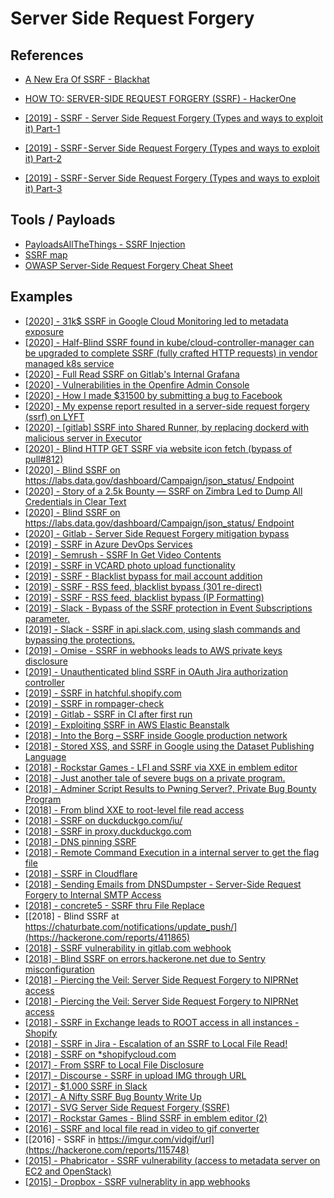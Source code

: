 # Server Side Request Forgery

## References
* [A New Era Of SSRF - Blackhat](https://www.blackhat.com/docs/us-17/thursday/us-17-Tsai-A-New-Era-Of-SSRF-Exploiting-URL-Parser-In-Trending-Programming-Languages.pdf)
* [HOW TO: SERVER-SIDE REQUEST FORGERY (SSRF) - HackerOne](https://www.hackerone.com/blog-How-To-Server-Side-Request-Forgery-SSRF)

* [[2019] - SSRF - Server Side Request Forgery (Types and ways to exploit it) Part-1](https://medium.com/@madrobot/ssrf-server-side-request-forgery-types-and-ways-to-exploit-it-part-1-29d034c27978)
* [[2019] - SSRF - Server Side Request Forgery (Types and ways to exploit it) Part-2](https://medium.com/@madrobot/ssrf-server-side-request-forgery-types-and-ways-to-exploit-it-part-2-a085ec4332c0)
* [[2019] - SSRF - Server Side Request Forgery (Types and ways to exploit it) Part-3](https://medium.com/@madrobot/ssrf-server-side-request-forgery-types-and-ways-to-exploit-it-part-3-b0f5997e3739)
## Tools / Payloads
* [PayloadsAllTheThings - SSRF Injection](https://github.com/swisskyrepo/PayloadsAllTheThings/tree/master/SSRF%20injection)
* [SSRF map](https://github.com/swisskyrepo/SSRFmap)
* [OWASP Server-Side Request Forgery Cheat Sheet](https://cheatsheetseries.owasp.org/cheatsheets/Server_Side_Request_Forgery_Prevention_Cheat_Sheet.html)

## Examples

* [[2020] - 31k$ SSRF in Google Cloud Monitoring led to metadata exposure](https://nechudav.blogspot.com/2020/11/31k-ssrf-in-google-cloud-monitoring.html)
* [[2020] - Half-Blind SSRF found in kube/cloud-controller-manager can be upgraded to complete SSRF (fully crafted HTTP requests) in vendor managed k8s service](https://hackerone.com/reports/776017)
* [[2020] - Full Read SSRF on Gitlab's Internal Grafana](https://hackerone.com/reports/878779)
* [[2020] - Vulnerabilities in the Openfire Admin Console](https://swarm.ptsecurity.com/openfire-admin-console/)
* [[2020] - How I made $31500 by submitting a bug to Facebook](https://medium.com/@win3zz/how-i-made-31500-by-submitting-a-bug-to-facebook-d31bb046e204)
* [[2020] - My expense report resulted in a server-side request forgery (ssrf) on LYFT](https://nahamsec.com/posts/my-expense-report-resulted-in-a-server-side-request-forgery-ssrf-on-lyft)
* [[2020] - [gitlab] SSRF into Shared Runner, by replacing dockerd with malicious server in Executor](https://hackerone.com/reports/809248)
* [[2020] - Blind HTTP GET SSRF via website icon fetch (bypass of pull#812)](https://hackerone.com/reports/925527)
* [[2020] - Blind SSRF on https://labs.data.gov/dashboard/Campaign/json_status/ Endpoint](https://hackerone.com/reports/895696)
* [[2020] - Story of a 2.5k Bounty — SSRF on Zimbra Led to Dump All Credentials in Clear Text](https://medium.com/bugbountywriteup/story-of-a-2-5k-bounty-ssrf-on-zimbra-led-to-dump-all-credentials-in-clear-text-6fe826005ccc)
* [[2020] - Blind SSRF on https://labs.data.gov/dashboard/Campaign/json_status/ Endpoint](https://hackerone.com/reports/895696)
* [[2020] - Gitlab - Server Side Request Forgery mitigation bypass](https://hackerone.com/reports/632101)
* [[2019] - SSRF in Azure DevOps Services](https://medium.com/@hackyzh/ssrf-in-azure-devops-services-88e7fdd58109)
* [[2019] - Semrush - SSRF In Get Video Contents](https://hackerone.com/reports/643622)
* [[2019] - SSRF in VCARD photo upload functionality](https://hackerone.com/reports/296045)
* [[2019] - SSRF - Blacklist bypass for mail account addition](https://hackerone.com/reports/303378)
* [[2019] - SSRF - RSS feed, blacklist bypass (301 re-direct)](https://hackerone.com/reports/299135)
* [[2019] - SSRF - RSS feed, blacklist bypass (IP Formatting)](https://hackerone.com/reports/299130)
* [[2019] - Slack - Bypass of the SSRF protection in Event Subscriptions parameter.](https://hackerone.com/reports/386292)
* [[2019] - Slack - SSRF in api.slack.com, using slash commands and bypassing the protections.](https://hackerone.com/reports/381129)
* [[2019] - Omise - SSRF in webhooks leads to AWS private keys disclosure](https://hackerone.com/reports/508459)
* [[2019] - Unauthenticated blind SSRF in OAuth Jira authorization controller](https://hackerone.com/reports/398799)
* [[2019] - SSRF in hatchful.shopify.com](https://hackerone.com/reports/409701)
* [[2019] - SSRF in rompager-check](https://hackerone.com/reports/374818)
* [[2019] - Gitlab - SSRF in CI after first run](https://hackerone.com/reports/369451)
* [[2019] - Exploiting SSRF in AWS Elastic Beanstalk](https://www.notsosecure.com/exploiting-ssrf-in-aws-elastic-beanstalk/)
* [[2018] - Into the Borg – SSRF inside Google production network](https://opnsec.com/2018/07/into-the-borg-ssrf-inside-google-production-network/)
* [[2018] - Stored XSS, and SSRF in Google using the Dataset Publishing Language](https://s1gnalcha0s.github.io/dspl/2018/03/07/Stored-XSS-and-SSRF-Google.html)
* [[2018] - Rockstar Games - LFI and SSRF via XXE in emblem editor](https://hackerone.com/reports/347139)
* [[2018] - Just another tale of severe bugs on a private program.](https://medium.com/@sivakrishnasamireddi/just-another-tale-of-severe-bugs-on-a-private-program-405870b03532)
* [[2018] - Adminer Script Results to Pwning Server?, Private Bug Bounty Program](https://medium.com/bugbountywriteup/adminer-script-results-to-pwning-server-private-bug-bounty-program-fe6d8a43fe6f)
* [[2018] - From blind XXE to root-level file read access](https://honoki.net/2018/12/12/from-blind-xxe-to-root-level-file-read-access/)
* [[2018] - SSRF on duckduckgo.com/iu/](https://hackerone.com/reports/398641)
* [[2018] - SSRF in proxy.duckduckgo.com](https://hackerone.com/reports/358119)
* [[2018] - DNS pinning SSRF](https://hackerone.com/reports/289187)
* [[2018] - Remote Command Execution in a internal server to get the flag file](https://hackerone.com/reports/415682)
* [[2018] - SSRF in Cloudflare](https://hackerone.com/reports/253558)
* [[2018] - Sending Emails from DNSDumpster - Server-Side Request Forgery to Internal SMTP Access](https://hackerone.com/reports/392859)
* [[2018] - concrete5 - SSRF thru File Replace](https://hackerone.com/reports/243865)
* [[2018] - Blind SSRF at https://chaturbate.com/notifications/update_push/](https://hackerone.com/reports/411865)
* [[2018] - SSRF vulnerability in gitlab.com webhook](https://hackerone.com/reports/301924)
* [[2018] - Blind SSRF on errors.hackerone.net due to Sentry misconfiguration](https://hackerone.com/reports/374737)
* [[2018] - Piercing the Veil: Server Side Request Forgery to NIPRNet access](https://medium.com/bugbountywriteuppiercing-the-veil-server-side-request-forgery-to-niprnet-access-c358fd5e249a)
* [[2018] - Piercing the Veil: Server Side Request Forgery to NIPRNet access](https://medium.com/bugbountywriteup/piercing-the-veil-server-side-request-forgery-to-niprnet-access-c358fd5e249a)
* [[2018] - SSRF in Exchange leads to ROOT access in all instances - Shopify](https://hackerone.com/reports/341876)
* [[2018] - SSRF in Jira - Escalation of an SSRF to Local File Read!](https://medium.com/@zain.sabahat/exploiting-ssrf-like-a-boss-c090dc63d326)
* [[2018] - SSRF on *shopifycloud.com](https://hackerone.com/reports/382612)
* [[2017] - From SSRF to Local File Disclosure](https://medium.com/@tungpun/from-ssrf-to-local-file-disclosure-58962cdc589f)
* [[2017] - Discourse - SSRF in upload IMG through URL](https://hackerone.com/reports/228377)
* [[2017] - $1.000 SSRF in Slack](https://medium.com/@elberandre/1-000-ssrf-in-slack-7737935d3884)
* [[2017] - A Nifty SSRF Bug Bounty Write Up](https://hack-ed.net/2017/11/07/a-nifty-ssrf-bug-bounty-write-up/)
* [[2017] - SVG Server Side Request Forgery (SSRF)](https://hackerone.com/reports/223203)
* [[2017] - Rockstar Games - Blind SSRF in emblem editor (2)](https://hackerone.com/reports/265050)
* [[2016] - SSRF and local file read in video to gif converter](https://hackerone.com/reports/115857)
* [[2016] - SSRF in https://imgur.com/vidgif/url](https://hackerone.com/reports/115748)
* [[2015] - Phabricator - SSRF vulnerability (access to metadata server on EC2 and OpenStack)](https://hackerone.com/reports/53088)
* [[2015] - Dropbox - SSRF vulnerablity in app webhooks](https://hackerone.com/reports/56828)
